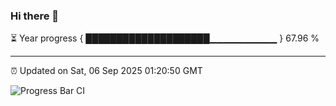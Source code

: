 ### Hi there 👋

⏳ Year progress { ████████████████████▁▁▁▁▁▁▁▁▁▁ } 67.96 %

---

⏰ Updated on Sat, 06 Sep 2025 01:20:50 GMT

![Progress Bar CI](https://github.com/liununu/liununu/workflows/Progress%20Bar%20CI/badge.svg)
